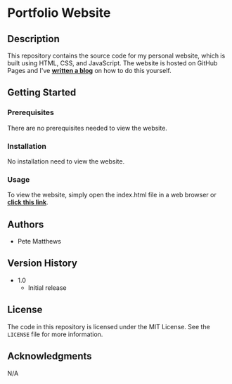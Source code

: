 Portfolio Website
=========

Description
-----------
This repository contains the source code for my personal website, which is built using HTML, CSS, and JavaScript. The website is hosted on GitHub Pages and I've **[written a blog](https://medium.com/@pete.j.matt/how-to-host-a-website-on-github-pages)** on how to do this yourself.

Getting Started
---------------
### Prerequisites
There are no prerequisites needed to view the website.

### Installation
No installation need to view the website.

### Usage
To view the website, simply open the index.html file in a web browser or **[click this link](https://www.pete-j-matthews.com)**.

Authors
-------
- Pete Matthews

Version History
---------------
- 1.0
    - Initial release

License
-------
The code in this repository is licensed under the MIT License. See the `LICENSE` file for more information.

Acknowledgments
---------------
N/A

